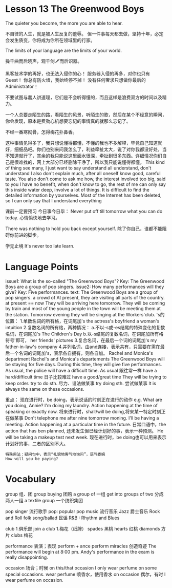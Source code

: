 # Lesson 13 The Greenwood Boys

The quieter you become, the more you are able to hear.

不自律的人生，就是被人生反复的羞辱。
但一件事每天都去做，坚持十年，必定会发生质变，你将成为你所在领域里的行家。

The limits of your language are the limits of your world.

操千曲而后晓声，观千剑🗡而后识器。

黑客技术学的再好，也无法入侵你的心！
服务器入侵的再多，对你也只有Guest！
你总有防火墙，我始终停不掉！
没有任何奢求只想做你最后的Administrator！

不要试图与蠢人讲道理，它们是不会听得懂的，而且这样是浪费双方的时间以及精力。

一个人总要走陌生的路，看陌生的风景，听陌生的歌，然后在某个不经意的瞬间，你会发现，原本是费劲心机想要忘记的事情真的就那么忘记了。

不经一番寒彻骨，怎得梅花扑鼻香。

这种事情见得多了，我只想说懂得都懂，不懂的我也不多解释，毕竟自己知道就好，细细品吧。你们也别来问我怎么了，利益牵扯太大，说了对你我都没好处，当不知道就行了，其余的我只能说这里面水很深，牵扯到很多东西。详细情况你们自己是很难找的，网上大部分已经删除干净了，所以我只能说懂得都懂。
This kind of thing see many, I just want to say understand all understand, don't understand I also don't explain much, after all oneself know good, careful taste. You also don't come to ask me how, the interest involved too big, said to you I have no benefit, when don't know to go, the rest of me can only say this inside water deep, involve a lot of things. It is difficult to find the detailed information by yourselves. Most of the Internet has been deleted, so I can only say that I understand everything

课前一定要预习
今日事今日毕：
    Never put off till tomorrow what you can do today.
心情愉快地去学习。

There was nothing to hold you back except yourself. 除了你自己，谁都不能阻碍你前进的脚步。

学无止境
It's never too late learn.

# Language Points

issue1:
    What is the so-called "The Greenwood Boys"?
Key:
    The Greenwood Boys are a group of pop singers.
issue2:
    How many performances will they give?
Key:
    Five performances.
text:
    The Greenwood Boys are a group of pop singers.
        a crowd of 
    At present, they are visiting all parts of the country.
        at present == now
    They will be arriving here tomorrow.
    They will be coming by train and most of the young people in the town will be meeting them at the station.
    Tomorrow evening they will be singing at the Workers'club. 
        's的位置：
        1.单数名词的所有格，在词尾加's
            the actress's boyfriend 
            a woman's intuition
        2.复数名词的所有格，两种情况：
            a.不以-s或-es结尾的特殊变化的复数名词，在词尾加's
                The Children's Day
            b.以-s结尾的复数名词，在词尾加所有格符号'即可，
                her friends' pictures
        3.复合名词，在最后一个词的词尾加's 
            my father-in-law's company
        4.并列名词，由and连接，表示共有，只需要在需在最后一个名词的词尾加's，表示各自拥有，则各自加。
            Rachel and Monica's department
            Rachel's and Monica's departements
    The Greenwood Boys will be staying for five days. 
    During this time, they will give five performances.
    As usual, the police will have a difficult time.
        As usual 跟往常一样
        have a hard/difficult time 日子比较难过 
        have a good/great time
    They will be trying to keep order.
        try to do sth. 尽力、设法做某事
        try doing sth. 尝试做某事
    It is always the same on these occasions.

重点：
    现在进行时，be doing，表示说话的时刻正在进行的动作
        e.g. What are you doing, Annie?
             I'm doing my laundry.
        Action happening at the time of speaking or exactly now.
    将来进行时，shall/will be doing,将来某一特定时刻正在做某事
    Don't telephone me after nine tomorrow moning.
    I'll be having a meeting.
    Action happening at a particular time in the future.
    日常口语中，the action that has ben planned, 还未发生但已经计划好的事，表示一种预测。
        He will be taking a makeup test next week.
    现在进行时，be doing也可以用来表示计划好的事，二者的区别不大。

    特殊用法：疑问句中，表示“礼貌地客气地询问”，语气委婉
    How will you be paying? 

# Vocabulary

group 组、团
    group buying 团购
    a group of 一组
    get into groups of two 分成两人一组
    a textile group 一个纺织集团

pop singer 流行歌手
    pop: popular
    pop music 流行音乐
    Jazz 爵士音乐
    Rock and Roll
    folk song/ballad 民谣
    R&B : Rhythm and Blues

club 1.俱乐部
    join a club
    1.梅花（纸牌）
    spades 黑桃
    hearts 红桃
    diamonds 方片
    clubs 梅花

performance 表演；表现
    perform + ance
    perform miracles 创造奇迹
    The performance will begin at 8:00 pm.
    Andy's performance in the exam is really disappointing.

occasion 场合；时候
    on this/that occasion 
    I only wear perfume on some special occasions.
        wear perfume 喷香水，使用香水
        on occasion 偶尔，有时
    I wear perfume on occasion.